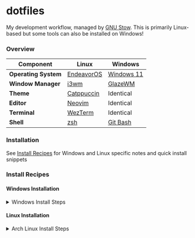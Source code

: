 # dotfiles

My development workflow, managed by [GNU Stow](https://www.gnu.org/software/stow/). This is primarily Linux-based but some tools can also be installed on Windows!

### Overview

| Component | Linux | Windows |
| --- | --- | --- |
| **Operating System** | [EndeavorOS](https://endeavouros.com/) | [Windows 11](https://www.microsoft.com/en-ca/windows/) |
| **Window Manager** | [i3wm](https://i3wm.org/) | [GlazeWM](https://github.com/glzr-io/glazewm) |
| **Theme** | [Catppuccin](https://catppuccin.com/) | Identical |
| **Editor** | [Neovim](https://neovim.io/) | Identical |
| **Terminal** | [WezTerm](https://wezterm.org/index.html) | Identical |
| **Shell** | [zsh](https://www.zsh.org/) | [Git Bash](https://gitforwindows.org/) |

### Installation

See [Install Recipes](#Install-Recipes) for Windows and Linux specific notes and quick install snippets

### Install Recipes

#### Windows Installation

<details><summary>Windows Install Steps</summary>

Install Neovim, WezTerm, and it's dependencies:

```sh
choco install -y neovim git ripgrep wget fd unzip gzip mingw make wezterm
git clone https://github.com/faisal-fawad/dotfiles
xcopy dotfiles\nvim\.config\nvim "%localappdata%/nvim" /s /e /i /h /y
xcopy dotfiles\wezterm\.config\wezterm "%userprofile%/.config/wezterm" /s /e /i /h /y
```

NOTE: By installing `git`, Git Bash should also be installed!
</details>

#### Linux Installation

<details><summary>Arch Linux Install Steps</summary>

Install everything and load configuration:

```sh
# Basic utilities
sudo pacman -S gcc make git ripgrep fd unzip stow xclip

# Clone repository and stow each directory for symlinking
git clone https://github.com/faisal-fawad/dotfiles
stow dir # stow i3, stow picom, stow rofi, ... etc.

# Font: JetBrains Mono
sudo pacman -S ttf-jetbrains-mono-nerd

# Icons: Papirus
sudo pacman -S papirus-icon-theme

# Terminal Emulator: Wezterm
# NOTE: The official repository is often behind and hence we are using AUR
yay -S wezterm-git

# IDE: Neovim
sudo pacman -S neovim

# Status Bar: Polybar + Support for Spotify integration (zscroll, journalctl)
# See here for more: https://github.com/PrayagS/polybar-spotify
sudo pacman -S polybar
sudo pacman -S python-distutils-extra
yay -S zscroll-git

# Window Manager: i3
sudo pacman -S i3-wm

# Compositor: Picom
sudo pacman -S picom

# "Spotlight Search": Rofi
sudo pacman -S rofi

# Notifications: dunst
sudo pacman -S dunst

# Lock: betterlockscreen
yay -S betterlockscreen
betterlockscreen -u ~/.config/images/wallpaper.jpg

# Image Viewer: feh
sudo pacman -S feh

# Screenshots: Flameshot
sudo pacman -S flameshot 

# File System Navigator: Thunar 
sudo pacman -S thunar

# Themed applications below!

# Spotify + Spicetify:
# See here for more: https://github.com/catppuccin/spicetify
sudo pacman -S spotify-launcher
yay -S spicetify-cli

# Discord via Vencord:
yay -S vesktop

# For Firefox, see here: https://github.com/catppuccin/firefox
```

NOTE: The set of commands was ran after the EndeavorOS installer and may be missing some prerequisites!
</details>
